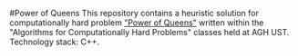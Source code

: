 #Power of Queens
This repository contains a heuristic solution for computationally hard problem ["Power of Queens"](http://home.agh.edu.pl/~faliszew/atpo2016/) written within the "Algorithms for Computationally Hard Problems" classes held at AGH UST. Technology stack: C++. 
